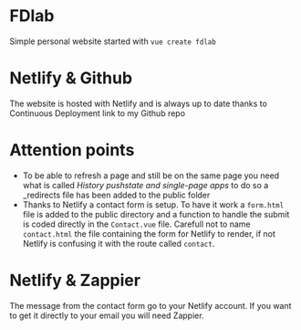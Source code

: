 # FDlab
Simple personal website started with `vue create fdlab`

# Netlify & Github
The website is hosted with Netlify and is always up to date thanks to Continuous Deployment link to my Github repo

# Attention points
 - To be able to refresh a page and still be on the same page you need what is called *History pushstate and single-page apps* to do so a _redirects file has been added to the public folder
 - Thanks to Netlify a contact form is setup. To have it work a `form.html` file is added to the public directory and a function to handle the submit is coded directly in the `Contact.vue` file. Carefull not to name `contact.html` the file containing the form for Netlify to render, if not Netlify is confusing it with the route called `contact`.

 # Netlify & Zappier
 The message from the contact form go to your Netlify account. If you want to get it directly to your email you will need Zappier.
